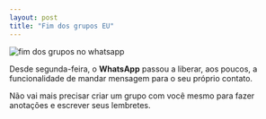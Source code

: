 ```yaml
---
layout: post
title: "Fim dos grupos EU"
---
```


![fim dos grupos no whatsapp](https://techcrunch.com/wp-content/uploads/2022/11/whatsapp-message-yourself.jpg?h=225&w=400&crop=1)

Desde segunda-feira, o **WhatsApp** passou a liberar, aos poucos, a funcionalidade de mandar mensagem para o seu próprio contato. 

Não vai mais precisar criar um grupo com você mesmo para fazer anotações e escrever seus lembretes.





